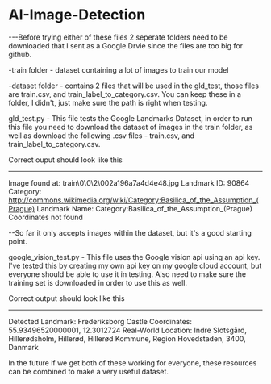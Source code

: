 # AI-Image-Detection

---Before trying either of these files 2 seperate folders need to be downloaded that I sent as a Google Drvie since the files are too big for github. 

-train folder - dataset containing a lot of images to train our model 

-dataset folder - contains 2 files that will be used in the gld_test, those files are train.csv, and train_label_to_category.csv. You can keep these in a folder, I didn't, just make sure the path is right when testing.

gld_test.py - This file tests the Google Landmarks Dataset, in order to run this file you need to download the dataset of images in the train folder, as well as download the following .csv files - train.csv, and train_label_to_category.csv. 

Correct ouput should look like this
________________________________________________________________________
Image found at: train\0\0\2\002a196a7a4d4e48.jpg
Landmark ID: 90864
Category: http://commons.wikimedia.org/wiki/Category:Basilica_of_the_Assumption_(Prague)
Landmark Name: Category:Basilica_of_the_Assumption_(Prague)
Coordinates not found

--So far it only accepts images within the dataset, but it's a good starting point.


google_vision_test.py - This file uses the Google vision api using an api key. I've tested this by creating my own api key on my google cloud account, but everyone should be able to use it in testing. Also need to make sure the training set is downloaded in order to use this as well. 

Correct output should look like this
_______________________________________________________________________
Detected Landmark: Frederiksborg Castle
Coordinates: 55.93496520000001, 12.3012724
Real-World Location: Indre Slotsgård, Hillerødsholm, Hillerød, Hillerød Kommune, Region Hovedstaden, 3400, Danmark

In the future if we get both of these working for everyone, these resources can be combined to make a very useful dataset. 

